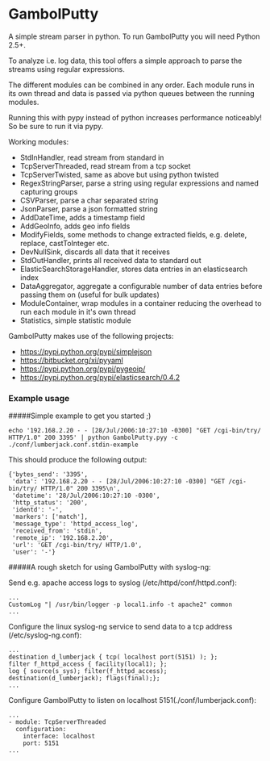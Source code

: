 GambolPutty
==========

A simple stream parser in python. To run GambolPutty you will need Python 2.5+.

To analyze i.e. log data, this tool offers a simple approach to parse the streams using regular expressions.

The different modules can be combined in any order. Each module runs in its own thread and data is passed 
via python queues between the running modules.

Running this with pypy instead of python increases performance noticeably! So be sure to run it via pypy.

Working modules:

* StdInHandler, read stream from standard in 
* TcpServerThreaded, read stream from a tcp socket  
* TcpServerTwisted, same as above but using python twisted
* RegexStringParser, parse a string using regular expressions and named capturing groups
* CSVParser, parse a char separated string
* JsonParser, parse a json formatted string
* AddDateTime, adds a timestamp field
* AddGeoInfo, adds geo info fields
* ModifyFields, some methods to change extracted fields, e.g. delete, replace, castToInteger etc.
* DevNullSink, discards all data that it receives
* StdOutHandler, prints all received data to standard out
* ElasticSearchStorageHandler, stores data entries in an elasticsearch index
* DataAggregator, aggregate a configurable number of data entries before passing them on (useful for bulk updates)
* ModuleContainer, wrap modules in a container reducing the overhead to run each module in it's own thread
* Statistics, simple statistic module

GambolPutty makes use of the following projects:

* https://pypi.python.org/pypi/simplejson
* https://bitbucket.org/xi/pyyaml
* https://pypi.python.org/pypi/pygeoip/
* https://pypi.python.org/pypi/elasticsearch/0.4.2

### Example usage

#####Simple example to get you started ;)

	echo '192.168.2.20 - - [28/Jul/2006:10:27:10 -0300] "GET /cgi-bin/try/ HTTP/1.0" 200 3395' | python GambolPutty.pyy -c ./conf/lumberjack.conf.stdin-example

This should produce the following output:

	{'bytes_send': '3395',
	 'data': '192.168.2.20 - - [28/Jul/2006:10:27:10 -0300] "GET /cgi-bin/try/ HTTP/1.0" 200 3395\n',
	 'datetime': '28/Jul/2006:10:27:10 -0300',
	 'http_status': '200',
	 'identd': '-',
	 'markers': ['match'],
	 'message_type': 'httpd_access_log',
	 'received_from': 'stdin',
	 'remote_ip': '192.168.2.20',
	 'url': 'GET /cgi-bin/try/ HTTP/1.0',
	 'user': '-'}

#####A rough sketch for using GambolPutty with syslog-ng:

Send e.g. apache access logs to syslog (/etc/httpd/conf/httpd.conf):

	...
	CustomLog "| /usr/bin/logger -p local1.info -t apache2" common
	...

	
Configure the linux syslog-ng service to send data to a tcp address (/etc/syslog-ng.conf):

	...
	destination d_lumberjack { tcp( localhost port(5151) ); };
	filter f_httpd_access { facility(local1); };
	log { source(s_sys); filter(f_httpd_access); destination(d_lumberjack); flags(final);};
	...	

Configure GambolPutty to listen on localhost 5151(./conf/lumberjack.conf):

	...
	- module: TcpServerThreaded
	  configuration:
        interface: localhost
        port: 5151
	...
